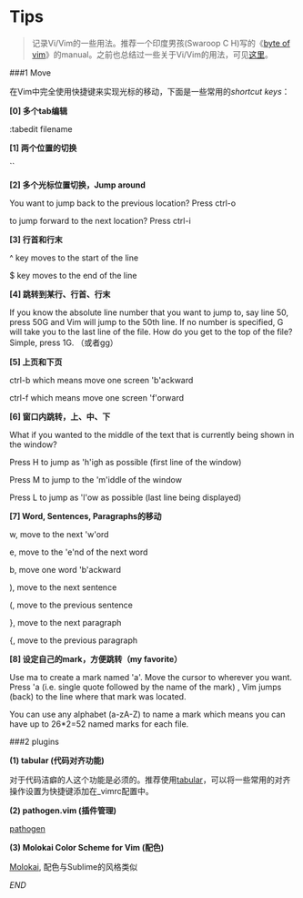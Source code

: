 Tips
===

> 记录Vi/Vim的一些用法。推荐一个印度男孩(Swaroop C H)写的《[byte of vim](http://www.swaroopch.com/notes/Vim/)》的manual。之前也总结过一些关于Vi/Vim的用法，可见[这里](http://blog.csdn.net/delphiwcdj/article/category/801838)。

###1 Move

在Vim中完全使用快捷键来实现光标的移动，下面是一些常用的*shortcut keys*：

**[0] 多个tab编辑**

:tabedit filename

**[1] 两个位置的切换**

``

**[2] 多个光标位置切换，Jump around**

You want to jump back to the previous location? Press ctrl-o

to jump forward to the next location? Press ctrl-i

**[3] 行首和行末**

^ key moves to the start of the line

$ key moves to the end of the line

**[4] 跳转到某行、行首、行末**

If you know the absolute line number that you want to jump to, say line 50, press 50G and Vim will jump to the 50th line. If no number is specified, G will take you to the last line of the file. How do you get to the top of the file? Simple, press 1G. （或者gg）

**[5] 上页和下页**

ctrl-b which means move one screen 'b'ackward

ctrl-f which means move one screen 'f'orward

**[6] 窗口内跳转，上、中、下**

What if you wanted to the middle of the text that  is currently being shown in the window?

Press H to jump as 'h'igh as possible (first line of the window)

Press M to jump to the 'm'iddle of the window

Press L to jump as 'l'ow as possible (last line being displayed)

**[7] Word, Sentences, Paragraphs的移动**

w, move to the next 'w'ord

e, move to the 'e'nd of the next word

b, move one word 'b'ackward

), move to the next sentence

(, move to the previous sentence

}, move to the next paragraph

{, move to the previous paragraph

**[8] 设定自己的mark，方便跳转（my favorite）**

Use ma to create a mark named 'a'. Move the cursor to wherever you want. Press 'a (i.e. single quote followed by the name of the mark) , Vim jumps (back) to the line where that mark was located.

You can use any alphabet (a-zA-Z) to name a mark which means you can have up to 26*2=52 named marks for each file. 


###2 plugins

**(1) tabular (代码对齐功能)**

对于代码洁癖的人这个功能是必须的。推荐使用[tabular](https://github.com/godlygeek/tabular)，可以将一些常用的对齐操作设置为快捷键添加在_vimrc配置中。

**(2) pathogen.vim (插件管理)**

[pathogen](https://github.com/tpope/vim-pathogen)

**(3) Molokai Color Scheme for Vim (配色)**

[Molokai](https://github.com/tomasr/molokai), 配色与Sublime的风格类似


*END*


